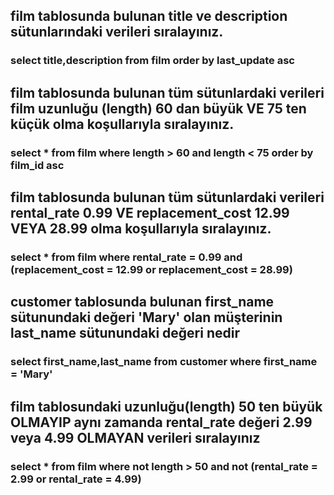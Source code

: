 ## film tablosunda bulunan title ve description sütunlarındaki verileri sıralayınız.
### select title,description from film order by last_update asc

## film tablosunda bulunan tüm sütunlardaki verileri film uzunluğu (length) 60 dan büyük VE 75 ten küçük olma koşullarıyla sıralayınız.

### select * from film where length > 60 and  length < 75 order by film_id asc

## film tablosunda bulunan tüm sütunlardaki verileri rental_rate 0.99 VE replacement_cost 12.99 VEYA 28.99 olma koşullarıyla sıralayınız.
### select * from film where rental_rate = 0.99 and (replacement_cost = 12.99 or replacement_cost = 28.99)

## customer tablosunda bulunan first_name sütunundaki değeri 'Mary' olan müşterinin last_name sütunundaki değeri nedir
### select first_name,last_name from customer where first_name = 'Mary'

## film tablosundaki uzunluğu(length) 50 ten büyük OLMAYIP aynı zamanda rental_rate değeri 2.99 veya 4.99 OLMAYAN verileri sıralayınız
### select * from film where not length > 50 and  not (rental_rate = 2.99 or rental_rate = 4.99)